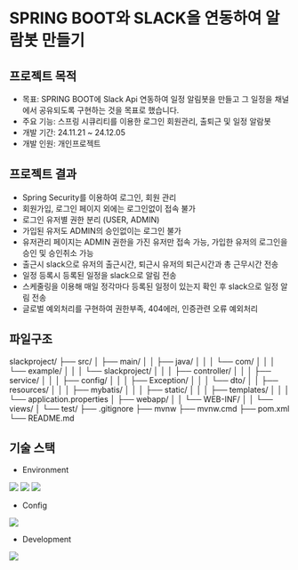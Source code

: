 # SPRING BOOT와 SLACK을 연동하여 알람봇 만들기

## 프로젝트 목적
 - 목표: SPRING BOOT에 Slack Api 연동하여 일정 알림봇을 만들고 그 일정을 채널에서 공유되도록 구현하는 것을 목표로 했습니다.
 - 주요 기능: 스프링 시큐리티를 이용한 로그인 회원관리, 출퇴근 및 일정 알람봇
 - 개발 기간: 24.11.21 ~ 24.12.05
 - 개발 인원: 개인프로젝트

## 프로젝트 결과
 - Spring Security를 이용하여 로그인, 회원 관리
 - 회원가입, 로그인 페이지 외에는 로그인없이 접속 불가
 - 로그인 유저별 권한 분리 (USER, ADMIN)
 - 가입된 유저도 ADMIN의 승인없이는 로그인 불가
 - 유저관리 페이지는 ADMIN 권한을 가진 유저만 접속 가능, 가입한 유저의 로그인을 승인 및 승인취소 가능
 - 출근시 slack으로 유저의 출근시간, 퇴근시 유저의 퇴근시간과 총 근무시간 전송
 - 일정 등록시 등록된 일정을 slack으로 알림 전송
 - 스케줄링을 이용해 매일 정각마다 등록된 일정이 있는지 확인 후 slack으로 일정 알림 전송
 - 글로벌 예외처리를 구현하여 권한부족, 404에러, 인증관련 오류 예외처리

## 파일구조
slackproject/
├── src/
│ ├── main/
│ │ ├── java/
│ │ │ └── com/
│ │ │  └── example/
│ │ │   └── slackproject/
│ │ │    ├── controller/
│ │ │    ├── service/
│ │ │    ├── config/
│ │ │    ├── Exception/
│ │ │    └── dto/
│ │ ├── resources/
│ │ │ ├── mybatis/
│ │ │ ├── static/
│ │ │ ├── templates/
│ │ │ └── application.properties
│ ├── webapp/
│ │ └── WEB-INF/
│ │   └── views/
│ └── test/
├── .gitignore
├── mvnw
├── mvnw.cmd
├── pom.xml
└── README.md

## 기술 스택
 - Environment
 <div>
    <img src="https://img.shields.io/badge/springboot-6DB33F?style=for-the-badge&logo=springboot&logoColor=white">
    <img src="https://img.shields.io/badge/Oracle-F80000?style=for-the-badge&logo=oracle&logoColor=white">
    <img src="https://img.shields.io/badge/Slack-4A154B?style=for-the-badge&logo=slack&logoColor=white">
 </div>

 - Config
 <div>
    <img src="https://img.shields.io/badge/Spring Security-6DB33F?style=for-the-badge&logo=Spring Security&logoColor=white">
 </div>
 
 - Development
 <div>
    <img src="https://img.shields.io/badge/jquery-%230769AD.svg?style=for-the-badge&logo=jquery&logoColor=white">
 </div>